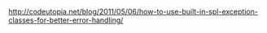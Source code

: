 http://codeutopia.net/blog/2011/05/06/how-to-use-built-in-spl-exception-classes-for-better-error-handling/
